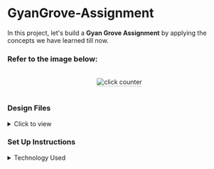 # GyanGrove-Assignment

In this project, let's build a **Gyan Grove Assignment** by applying the concepts we have learned till now.

### Refer to the image below:

<br/>
<div style="text-align: center;">
    <img src="https://res.cloudinary.com/dwwunc51b/image/upload/v1711891274/gyangrove_pssquq.png" alt="click counter" style="max-width:70%;box-shadow:0 2.8px 2.2px rgba(0, 0, 0, 0.12)">
</div>
<br/>

### Design Files

<details>
<summary>Click to view</summary>

- [Extra Small (Size < 576px) and Small (Size >= 576px)](https://res.cloudinary.com/dwwunc51b/image/upload/v1711891609/gyangrovemobile_zflsef.png)
- [Medium (Size >= 768px), Large (Size >= 992px) and Extra Large (Size >= 1200px)](https://res.cloudinary.com/dwwunc51b/image/upload/v1711891274/gyangrove_pssquq.png)

</details>

### Set Up Instructions

<details>
<summary>Technology Used</summary>

- React JS
  


